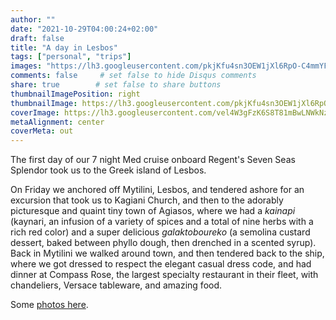 ```yaml
---
author: ""
date: "2021-10-29T04:00:24+02:00"
draft: false
title: "A day in Lesbos"
tags: ["personal", "trips"]
images: "https://lh3.googleusercontent.com/pkjKfu4sn3OEW1jXl6RpO-C4mmYFHbp6RhA-SktbgtEdbZnGHbPMwEB5wVc55t-Yzb2Sz8xDGBTM7EFIkelvfste65imNuLacvvpzb9UEgrCrEhczs6MBqIizfQ-cUBcl9mI__rYqTg=w1920-h1080"
comments: false     # set false to hide Disqus comments
share: true        # set false to share buttons
thumbnailImagePosition: right
thumbnailImage: https://lh3.googleusercontent.com/pkjKfu4sn3OEW1jXl6RpO-C4mmYFHbp6RhA-SktbgtEdbZnGHbPMwEB5wVc55t-Yzb2Sz8xDGBTM7EFIkelvfste65imNuLacvvpzb9UEgrCrEhczs6MBqIizfQ-cUBcl9mI__rYqTg=w1920-h1080
coverImage: https://lh3.googleusercontent.com/vel4W3gFzK6S8T81mBwLNWkNzrXnpSfiXV4vgmoqzu1uVdKnegBEhBB16vcNS24nEfcSYW052ggt8msONMiaAHziSJYLZKE0EK9u496cDEsiOpcWnp7Up5c_ujr03O_-H9bR1mT2SRs=w1920-h1080
metaAlignment: center
coverMeta: out
---
```


The first day of our 7 night Med cruise onboard Regent's Seven Seas Splendor took us to the Greek island of Lesbos.

<!--more-->

On Friday we anchored off Mytilini, Lesbos, and tendered ashore for an excursion that took us to Kagiani Church, and then to the adorably picturesque and quaint tiny town of Agiasos, where we had a *kainapi* (kaynari, an infusion of a variety of spices and a total of nine herbs with a rich red color) and a super delicious *galaktoboureko* (a semolina custard dessert, baked between phyllo dough, then drenched in a scented syrup). Back in Mytilini we walked around town, and then tendered back to the ship, where we got dressed to respect the elegant casual dress code, and had dinner at Compass Rose, the largest specialty restaurant in their fleet, with chandeliers, Versace tableware, and amazing food.

Some [photos here](https://photos.app.goo.gl/JLpeyZ3LTX5Nrnyj8).
